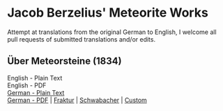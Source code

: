 # Jacob Berzelius' Meteorite Works

Attempt at translations from the original German to English, I welcome all pull requests of submitted translations and/or edits.

## Über Meteorsteine (1834)

English - Plain Text  
English - PDF  
[German - Plain Text](uber-meteorsteine/full-text-german.md)  
[German - PDF](https://cdn.solaranamnesis.com/Berzelius/berzelius_uber_meteor_stein_german.pdf) | [Fraktur](https://cdn.solaranamnesis.com/Berzelius/berzelius_uber_meteor_stein_german-frak.pdf) | [Schwabacher](https://cdn.solaranamnesis.com/Berzelius/berzelius_uber_meteor_stein_german-swab.pdf) | [Custom](https://cdn.solaranamnesis.com/Berzelius/berzelius_uber_meteor_stein_german_custom.pdf)  

